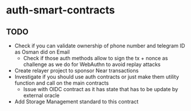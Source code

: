 # auth-smart-contracts

## TODO

- Check if you can validate ownership of phone number and telegram ID as Osman did on Email
  - Check if those auth methods allow to sign the tx + nonce as challenge as we do for WebAuthn to avoid replay attacks
- Create relayer project to sponsor Near transactions
- Investigate if you should use auth contracts or just make them utility function and call on the main contracts
  - Issue with OIDC contract as it has state that has to be update by external oracle
- Add Storage Management standard to this contract
